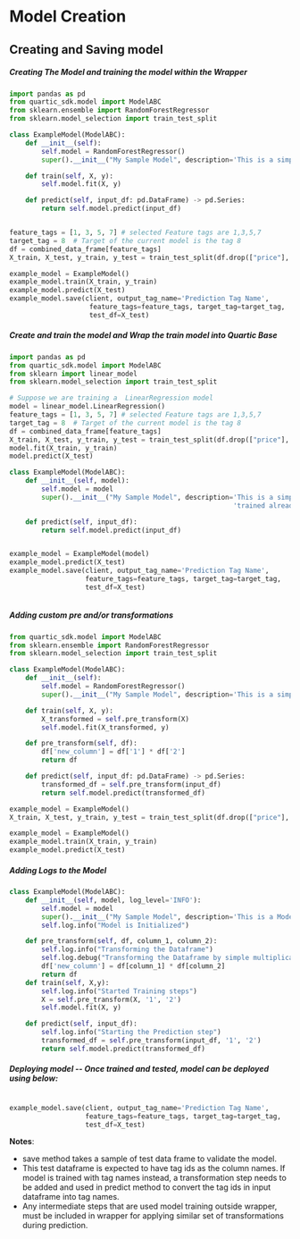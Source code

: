 # Model Creation

## Creating and Saving model

##### Creating The Model and training the model within the Wrapper

```python
import pandas as pd
from quartic_sdk.model import ModelABC
from sklearn.ensemble import RandomForestRegressor
from sklearn.model_selection import train_test_split

class ExampleModel(ModelABC):
    def __init__(self):
        self.model = RandomForestRegressor()
        super().__init__("My Sample Model", description='This is a simple model where model within the Quartic Wrapper')

    def train(self, X, y):
        self.model.fit(X, y)

    def predict(self, input_df: pd.DataFrame) -> pd.Series:
        return self.model.predict(input_df)


feature_tags = [1, 3, 5, 7] # selected Feature tags are 1,3,5,7
target_tag = 8  # Target of the current model is the tag 8
df = combined_data_frame[feature_tags]
X_train, X_test, y_train, y_test = train_test_split(df.drop(["price"], axis=1), df[["price"]].values.ravel(), random_state=42)

example_model = ExampleModel()
example_model.train(X_train, y_train)
example_model.predict(X_test)
example_model.save(client, output_tag_name='Prediction Tag Name',
                    feature_tags=feature_tags, target_tag=target_tag,
                    test_df=X_test)
```


##### Create and train the model and Wrap the train model into Quartic Base

```python
import pandas as pd
from quartic_sdk.model import ModelABC
from sklearn import linear_model
from sklearn.model_selection import train_test_split

# Suppose we are training a  LinearRegression model
model = linear_model.LinearRegression()
feature_tags = [1, 3, 5, 7] # selected Feature tags are 1,3,5,7
target_tag = 8  # Target of the current model is the tag 8
df = combined_data_frame[feature_tags]
X_train, X_test, y_train, y_test = train_test_split(df.drop(["price"], axis=1), df[["price"]].values.ravel(), random_state=42)
model.fit(X_train, y_train)
model.predict(X_test)

class ExampleModel(ModelABC):
    def __init__(self, model):
        self.model = model
        super().__init__("My Sample Model", description='This is a simple model where model is created,' +
                                                        'trained already and Simply wrapped into Quartic Base')

    def predict(self, input_df):
        return self.model.predict(input_df)


example_model = ExampleModel(model)
example_model.predict(X_test)
example_model.save(client, output_tag_name='Prediction Tag Name',
                   feature_tags=feature_tags, target_tag=target_tag,
                   test_df=X_test)



```

##### Adding custom pre and/or transformations

```python
from quartic_sdk.model import ModelABC
from sklearn.ensemble import RandomForestRegressor
from sklearn.model_selection import train_test_split

class ExampleModel(ModelABC):
    def __init__(self):
        self.model = RandomForestRegressor()
        super().__init__("My Sample Model", description='This is a simple model where model within the Quartic Wrapper')

    def train(self, X, y):
        X_transformed = self.pre_transform(X)
        self.model.fit(X_transformed, y)

    def pre_transform(self, df):
        df['new_column'] = df['1'] * df['2']
        return df

    def predict(self, input_df: pd.DataFrame) -> pd.Series:
        transformed_df = self.pre_transform(input_df)
        return self.model.predict(transformed_df)

example_model = ExampleModel()
X_train, X_test, y_train, y_test = train_test_split(df.drop(["price"], axis=1), df[["price"]].values.ravel(), random_state=42)

example_model = ExampleModel()
example_model.train(X_train, y_train)
example_model.predict(X_test)


```

##### Adding Logs to the Model
```python
class ExampleModel(ModelABC):
    def __init__(self, model, log_level='INFO'):
        self.model = model
        super().__init__("My Sample Model", description='This is a Model logging example', log_level)
        self.log.info("Model is Initialized")

    def pre_transform(self, df, column_1, column_2):
        self.log.info("Transforming the Dataframe")
        self.log.debug("Transforming the Dataframe by simple multiplication")
        df['new_column'] = df[column_1] * df[column_2]
        return df
    def train(self, X,y):
        self.log.info("Started Training steps")
        X = self.pre_transform(X, '1', '2')
        self.model.fit(X, y)

    def predict(self, input_df):
        self.log.info("Starting the Prediction step")
        transformed_df = self.pre_transform(input_df, '1', '2')
        return self.model.predict(transformed_df)
```


##### Deploying model -- Once trained and tested, model can be deployed using below:
```python

example_model.save(client, output_tag_name='Prediction Tag Name',
                   feature_tags=feature_tags, target_tag=target_tag,
                   test_df=X_test)
```
**Notes**:
- save method takes a sample of test data frame to validate the model.
- This test dataframe is expected to have tag ids as the column names. If model is trained with tag names instead, a transformation step needs to be added and used in predict method to convert the tag ids in input dataframe into tag names.
- Any intermediate steps that are used model training outside wrapper, must be included in wrapper for applying similar set of transformations during prediction.
